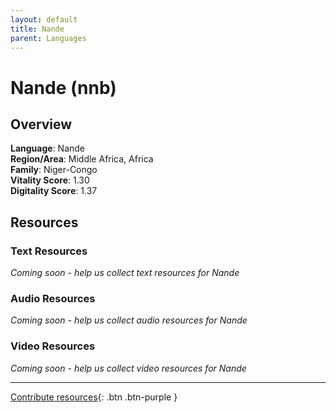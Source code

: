 ```yaml
---
layout: default
title: Nande
parent: Languages
---
```


# Nande (nnb)

## Overview

**Language**: Nande  
**Region/Area**: Middle Africa, Africa  
**Family**: Niger-Congo  
**Vitality Score**: 1.30  
**Digitality Score**: 1.37  

## Resources

### Text Resources
*Coming soon - help us collect text resources for Nande*

### Audio Resources
*Coming soon - help us collect audio resources for Nande*

### Video Resources
*Coming soon - help us collect video resources for Nande*

---

[Contribute resources](https://fairtrain.github.io/){: .btn .btn-purple }
